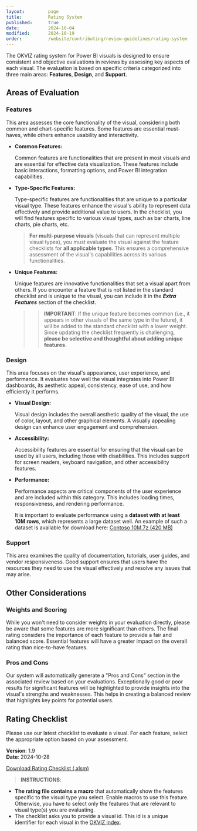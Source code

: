 ```yaml
---
layout:         page
title:          Rating System
published:      true
date:           2024-10-04
modified:       2024-10-19
order:          /website/contributing/review-guidelines/rating-system
---
```


The OKVIZ rating system for Power BI visuals is designed to ensure consistent and objective evaluations in reviews by assessing key aspects of each visual. The evaluation is based on specific criteria categorized into three main areas: **Features**, **Design**, and **Support**.

## Areas of Evaluation

### Features

This area assesses the core functionality of the visual, considering both common and chart-specific features. Some features are essential must-haves, while others enhance usability and interactivity.

- **Common Features:**

  Common features are functionalities that are present in most visuals and are essential for effective data visualization. These features include basic interactions, formatting options, and Power BI integration capabilities.

- **Type-Specific Features:**

  Type-specific features are functionalities that are unique to a particular visual type. These features enhance the visual's ability to represent data effectively and provide additional value to users. In the checklist, you will find features specific to various visual types, such as bar charts, line charts, pie charts, etc.

  > **For multi-purpose visuals** (visuals that can represent multiple visual types), you must evaluate the visual against the feature checklists for **all applicable types**. This ensures a comprehensive assessment of the visual's capabilities across its various functionalities.

- **Unique Features:**

  Unique features are innovative functionalities that set a visual apart from others. If you encounter a feature that is not listed in the standard checklist and is unique to the visual, you can include it in the ***Extra Features*** section of the checklist.

  >> **IMPORTANT**: If the unique feature becomes common (i.e., it appears in other visuals of the same type in the future), it will be added to the standard checklist with a lower weight. Since updating the checklist frequently is challenging, **please be selective and thoughtful about adding unique features.**

### Design

This area focuses on the visual's appearance, user experience, and performance. It evaluates how well the visual integrates into Power BI dashboards, its aesthetic appeal, consistency, ease of use, and how efficiently it performs.

- **Visual Design:**

    Visual design includes the overall aesthetic quality of the visual, the use of color, layout, and other graphical elements. A visually appealing design can enhance user engagement and comprehension.

- **Accessibility:**
    
    Accessibility features are essential for ensuring that the visual can be used by all users, including those with disabilities. This includes support for screen readers, keyboard navigation, and other accessibility features.

- **Performance:**

    Performance aspects are critical components of the user experience and are included within this category. This includes loading times, responsiveness, and rendering performance. 

    It is important to evaluate performance using a **dataset with at least 10M rows**, which represents a large dataset well. An example of such a dataset is available for download here: [Contoso 10M.7z (420 MB)](https://github.com/sql-bi/Contoso-Data-Generator-V2-Data/releases/download/ready-to-use-data/pbix-10M.7z)

### Support

This area examines the quality of documentation, tutorials, user guides, and vendor responsiveness. Good support ensures that users have the resources they need to use the visual effectively and resolve any issues that may arise.

## Other Considerations

### Weights and Scoring

While you won't need to consider weights in your evaluation directly, please be aware that some features are more significant than others. The final rating considers the importance of each feature to provide a fair and balanced score. Essential features will have a greater impact on the overall rating than nice-to-have features.

### Pros and Cons

Our system will automatically generate a "Pros and Cons" section in the associated review based on your evaluations. Exceptionally good or poor results for significant features will be highlighted to provide insights into the visual's strengths and weaknesses. This helps in creating a balanced review that highlights key points for potential users.

## Rating Checklist

Please use our latest checklist to evaluate a visual. For each feature, select the appropriate option based on your assessment.

**Version**: 1.9    
**Date**: 2024-10-28

<a href="files/okviz-rating-checklist.xlsm" class="icon-download">Download Rating Checklist (.xlsm)</a>

> **INSTRUCTIONS**:   
- **The rating file contains a macro** that automatically show the features specific to the visual type you select. Enable macros to use this feature. Otherwise, you have to select only the features that are relevant to visual type(s) you are evaluating.
- The checklist asks you to provide a visual id. This id is a unique identifier for each visual in the [OKVIZ index](https://okviz.com/index).